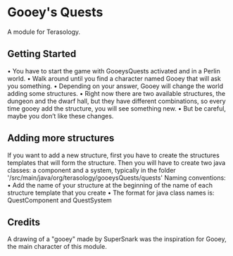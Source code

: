 #  Gooey's Quests

A module for Terasology.

## Getting Started

•	You have to start the game with GooeysQuests activated and in a Perlin world.
•	Walk around until you find a character named Gooey that will ask you something.
•	Depending on your answer, Gooey will change the world adding some structures.
•	Right now there are two available structures, the dungeon and the dwarf hall, but they have different combinations, so every time gooey add the structure, you will see something new.
•	But be careful, maybe you don’t like these changes.

## Adding more structures

If you want to add a new structure, first you have to create the structures templates that will form the structure. Then you will have to create two java classes: a component and a system, typically in the folder '/src/main/java/org/terasology/gooeysQuests/quests'
Naming conventions:
•	Add the name of your structure at the beginning of the name of each structure template that you create
•	The format for java class names is: <YourStructure>QuestComponent and <YourStructure>QuestSystem

## Credits

A drawing of a "gooey" made by SuperSnark was the inspiration for Gooey, the main character of this module.
